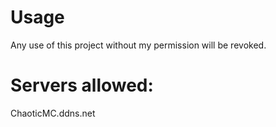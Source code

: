 # Usage
Any use of this project without my permission will be revoked.

# Servers allowed:
ChaoticMC.ddns.net
